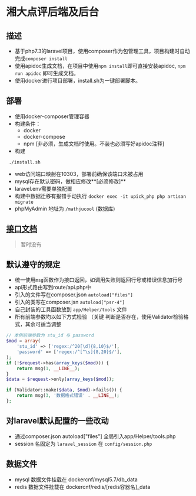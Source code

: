 # 湘大点评后端及后台

## 描述
* 基于php7.3的laravel项目，使用composer作为包管理工具，项目构建时自动完成`composer install`  
* 使用apidoc生成文档，在项目中使用`npm install`即可直接安装apidoc, `npm run apidoc` 即可生成文档。
* 使用docker进行项目部署，install.sh为一键部署脚本。

## 部署
* 使用docker-composer管理容器
* 构建条件：  
  *   docker
  *   docker-compose
  *   npm [非必须，生成文档时使用。不装也必须写好apidoc注释]
* 构建
 ```
  ./install.sh
 ```
* web访问端口映射在10303，部署前确保该端口未被占用
* mysql存在默认密码，做相应修改**\[必须修改\]**
* laravel.env需要单独配置
* 构建中数据迁移有报错手动执行 `docker exec -it upick_php php artisan migrate`
* phpMyAdmin 地址为 `/mathjucool` (数据库)

## [接口文档](https://git.sky31.com/dinghaodong/UpickBackend/blob/master/api.md)
> 暂时没有

## 默认遵守的规定
* 统一使用`msg`函数作为接口返回，如调用失败则返回行号或错误信息加行号
* api形式路由写到route/api.php中
* 引入的文件写在composer.json `autoload["files"]`
* 引入的类写在composer.jsn `autoload["psr-4"]`
* 自己封装的工具函数放到 `app/Helper/tools` 文件
* 所有前端参数均以如下方式检验 （关键 判断是否存在，使用Validator检验格式，其余可适当调整

```php
// 本例前端参数为 stu_id 与 password
$mod = array(
    'stu_id' => ['regex:/^20[\d]{8,10}$/'],
    'password' => ['regex:/^[^\s]{8,20}$/'],
);
if (!$request->has(array_keys($mod))) {
    return msg(1, __LINE__);
}
$data = $request->only(array_keys($mod));

if (Validator::make($data, $mod)->fails()) {
    return msg(3, '数据格式错误' . __LINE__);
};
```

## 对laravel默认配置的一些改动
* 通过composer.json autoload["files"] 全局引入app/Helper/tools.php
* session 名固定为 `laravel_session` 在 `config/session.php`

## 数据文件
* mysql 数据文件挂载在 dockercnf/mysql5.7/db_data
* redis 数据文件挂载在 dockercnf/redis/[redis容器名]_data
